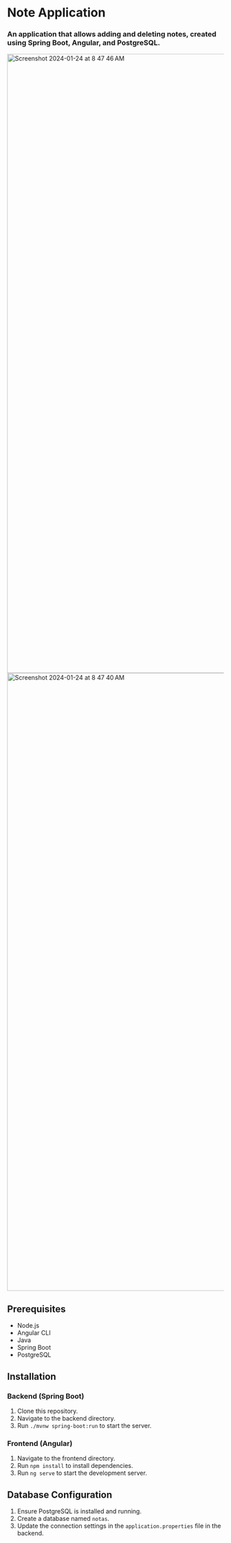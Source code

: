 # Note Application


### An application that allows adding and deleting notes, created using Spring Boot, Angular, and PostgreSQL.


<img width="1440" alt="Screenshot 2024-01-24 at 8 47 46 AM" src="https://github.com/diazms04/NoteAPP/assets/92173560/5f261fba-f41e-4b53-89b7-27a1ea208ea0">


<img width="1437" alt="Screenshot 2024-01-24 at 8 47 40 AM" src="https://github.com/diazms04/NoteAPP/assets/92173560/48fbd97b-0044-4fd4-a315-f8cc09249f84">


## Prerequisites

- Node.js
- Angular CLI
- Java
- Spring Boot
- PostgreSQL

## Installation

### Backend (Spring Boot)

1. Clone this repository.
2. Navigate to the backend directory.
3. Run `./mvnw spring-boot:run` to start the server.

### Frontend (Angular)

1. Navigate to the frontend directory.
2. Run `npm install` to install dependencies.
3. Run `ng serve` to start the development server.

## Database Configuration

1. Ensure PostgreSQL is installed and running.
2. Create a database named `notas`.
3. Update the connection settings in the `application.properties` file in the backend.

